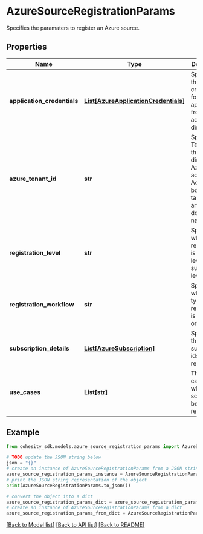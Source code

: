 # AzureSourceRegistrationParams

Specifies the paramaters to register an Azure source.

## Properties

Name | Type | Description | Notes
------------ | ------------- | ------------- | -------------
**application_credentials** | [**List[AzureApplicationCredentials]**](AzureApplicationCredentials.md) | Specifies the credentials for a list of applications from azure active directory. | [optional] 
**azure_tenant_id** | **str** | Specifies Tenant Id of the active directory of Azure account. Accpets both Azure tanant Id and tenant domain name. | [optional] 
**registration_level** | **str** | Specifies whether the registration is at tenant level or subscription level. | 
**registration_workflow** | **str** | Specifies whether the type of registration is express or manual. | 
**subscription_details** | [**List[AzureSubscription]**](AzureSubscription.md) | Specifies the list subscription ids to be registered. | [optional] 
**use_cases** | **List[str]** | The use cases for which the source is to be registered. | [optional] 

## Example

```python
from cohesity_sdk.models.azure_source_registration_params import AzureSourceRegistrationParams

# TODO update the JSON string below
json = "{}"
# create an instance of AzureSourceRegistrationParams from a JSON string
azure_source_registration_params_instance = AzureSourceRegistrationParams.from_json(json)
# print the JSON string representation of the object
print(AzureSourceRegistrationParams.to_json())

# convert the object into a dict
azure_source_registration_params_dict = azure_source_registration_params_instance.to_dict()
# create an instance of AzureSourceRegistrationParams from a dict
azure_source_registration_params_from_dict = AzureSourceRegistrationParams.from_dict(azure_source_registration_params_dict)
```
[[Back to Model list]](../README.md#documentation-for-models) [[Back to API list]](../README.md#documentation-for-api-endpoints) [[Back to README]](../README.md)


